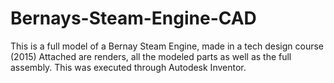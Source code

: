 # Bernays-Steam-Engine-CAD
This is a full model of a Bernay Steam Engine, made in a tech design course (2015)
Attached are renders, all the modeled parts as well as the full assembly.
This was executed through Autodesk Inventor.
